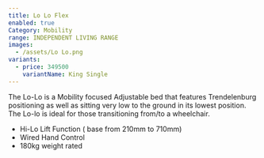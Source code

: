 ```yaml
---
title: Lo Lo Flex
enabled: true
Category: Mobility
range: INDEPENDENT LIVING RANGE
images:
  - /assets/Lo Lo.png
variants:
  - price: 349500
    variantName: King Single
---
```


The Lo-Lo is a Mobility focused Adjustable bed that features Trendelenburg positioning as well as sitting very low to the ground in its lowest position. The Lo-lo is ideal for those transitioning from/to a wheelchair.
* Hi-Lo Lift Function ( base from 210mm to 710mm)
* Wired Hand Control
* 180kg weight rated